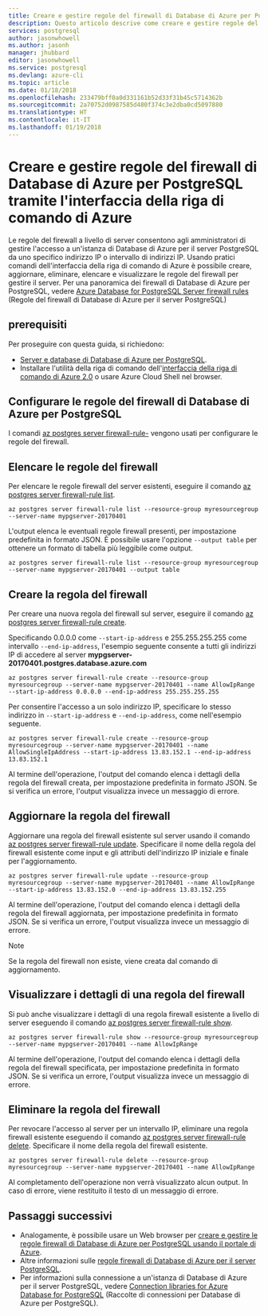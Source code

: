 ```yaml
---
title: Creare e gestire regole del firewall di Database di Azure per PostgreSQL tramite l'interfaccia della riga di comando di Azure | Microsoft Docs
description: Questo articolo descrive come creare e gestire regole del firewall di Database di Azure per PostgreSQL tramite l'interfaccia della riga di comando di Azure.
services: postgresql
author: jasonwhowell
ms.author: jasonh
manager: jhubbard
editor: jasonwhowell
ms.service: postgresql
ms.devlang: azure-cli
ms.topic: article
ms.date: 01/18/2018
ms.openlocfilehash: 233479bff0a0d331161b52d33f31b45c5714362b
ms.sourcegitcommit: 2a70752d0987585d480f374c3e2dba0cd5097880
ms.translationtype: HT
ms.contentlocale: it-IT
ms.lasthandoff: 01/19/2018
---
```

# <a name="create-and-manage-azure-database-for-postgresql-firewall-rules-using-azure-cli"></a>Creare e gestire regole del firewall di Database di Azure per PostgreSQL tramite l'interfaccia della riga di comando di Azure
Le regole del firewall a livello di server consentono agli amministratori di gestire l'accesso a un'istanza di Database di Azure per il server PostgreSQL da uno specifico indirizzo IP o intervallo di indirizzi IP. Usando pratici comandi dell'interfaccia della riga di comando di Azure è possibile creare, aggiornare, eliminare, elencare e visualizzare le regole del firewall per gestire il server. Per una panoramica dei firewall di Database di Azure per PostgreSQL, vedere [Azure Database for PostgreSQL Server firewall rules](concepts-firewall-rules.md) (Regole del firewall di Database di Azure per il server PostgreSQL)

## <a name="prerequisites"></a>prerequisiti
Per proseguire con questa guida, si richiedono:
- [Server e database di Database di Azure per PostgreSQL](quickstart-create-server-database-azure-cli.md).
- Installare l'utilità della riga di comando dell'[interfaccia della riga di comando di Azure 2.0](/cli/azure/install-azure-cli) o usare Azure Cloud Shell nel browser.

## <a name="configure-firewall-rules-for-azure-database-for-postgresql"></a>Configurare le regole del firewall di Database di Azure per PostgreSQL
I comandi [az postgres server firewall-rule-](/cli/azure/postgres/server/firewall-rule) vengono usati per configurare le regole del firewall.

## <a name="list-firewall-rules"></a>Elencare le regole del firewall 
Per elencare le regole firewall del server esistenti, eseguire il comando [az postgres server firewall-rule list](/cli/azure/postgres/server/firewall-rule#az_postgres_server_firewall_rule_list).
```azurecli-interactive
az postgres server firewall-rule list --resource-group myresourcegroup --server-name mypgserver-20170401
```
L'output elenca le eventuali regole firewall presenti, per impostazione predefinita in formato JSON. È possibile usare l'opzione `--output table` per ottenere un formato di tabella più leggibile come output.
```azurecli-interactive
az postgres server firewall-rule list --resource-group myresourcegroup --server-name mypgserver-20170401 --output table
```
## <a name="create-firewall-rule"></a>Creare la regola del firewall
Per creare una nuova regola del firewall sul server, eseguire il comando [az postgres server firewall-rule create](/cli/azure/postgres/server/firewall-rule#az_postgres_server_firewall_rule_create). 

Specificando 0.0.0.0 come `--start-ip-address` e 255.255.255.255 come intervallo `--end-ip-address`, l'esempio seguente consente a tutti gli indirizzi IP di accedere al server **mypgserver-20170401.postgres.database.azure.com**
```azurecli-interactive
az postgres server firewall-rule create --resource-group myresourcegroup --server-name mypgserver-20170401 --name AllowIpRange --start-ip-address 0.0.0.0 --end-ip-address 255.255.255.255
```
Per consentire l'accesso a un solo indirizzo IP, specificare lo stesso indirizzo in `--start-ip-address` e `--end-ip-address`, come nell'esempio seguente.
```azurecli-interactive
az postgres server firewall-rule create --resource-group myresourcegroup --server-name mypgserver-20170401 --name AllowSingleIpAddress --start-ip-address 13.83.152.1 --end-ip-address 13.83.152.1
```
Al termine dell'operazione, l'output del comando elenca i dettagli della regola del firewall creata, per impostazione predefinita in formato JSON. Se si verifica un errore, l'output visualizza invece un messaggio di errore.

## <a name="update-firewall-rule"></a>Aggiornare la regola del firewall 
Aggiornare una regola del firewall esistente sul server usando il comando [az postgres server firewall-rule update](/cli/azure/postgres/server/firewall-rule#az_postgres_server_firewall_rule_update). Specificare il nome della regola del firewall esistente come input e gli attributi dell'indirizzo IP iniziale e finale per l'aggiornamento.
```azurecli-interactive
az postgres server firewall-rule update --resource-group myresourcegroup --server-name mypgserver-20170401 --name AllowIpRange --start-ip-address 13.83.152.0 --end-ip-address 13.83.152.255
```
Al termine dell'operazione, l'output del comando elenca i dettagli della regola del firewall aggiornata, per impostazione predefinita in formato JSON. Se si verifica un errore, l'output visualizza invece un messaggio di errore.
> [!NOTE]
> Se la regola del firewall non esiste, viene creata dal comando di aggiornamento.

## <a name="show-firewall-rule-details"></a>Visualizzare i dettagli di una regola del firewall
Si può anche visualizzare i dettagli di una regola firewall esistente a livello di server eseguendo il comando [az postgres server firewall-rule show](/cli/azure/postgres/server/firewall-rule#az_postgres_server_firewall_rule_show).
```azurecli-interactive
az postgres server firewall-rule show --resource-group myresourcegroup --server-name mypgserver-20170401 --name AllowIpRange
```
Al termine dell'operazione, l'output del comando elenca i dettagli della regola del firewall specificata, per impostazione predefinita in formato JSON. Se si verifica un errore, l'output visualizza invece un messaggio di errore.

## <a name="delete-firewall-rule"></a>Eliminare la regola del firewall
Per revocare l'accesso al server per un intervallo IP, eliminare una regola firewall esistente eseguendo il comando [az postgres server firewall-rule delete](/cli/azure/postgres/server/firewall-rule#az_postgres_server_firewall_rule_delete). Specificare il nome della regola del firewall esistente.
```azurecli-interactive
az postgres server firewall-rule delete --resource-group myresourcegroup --server-name mypgserver-20170401 --name AllowIpRange
```
Al completamento dell'operazione non verrà visualizzato alcun output. In caso di errore, viene restituito il testo di un messaggio di errore.

## <a name="next-steps"></a>Passaggi successivi
- Analogamente, è possibile usare un Web browser per [creare e gestire le regole firewall di Database di Azure per PostgreSQL usando il portale di Azure](howto-manage-firewall-using-portal.md).
- Altre informazioni sulle [regole firewall di Database di Azure per il server PostgreSQL](concepts-firewall-rules.md).
- Per informazioni sulla connessione a un'istanza di Database di Azure per il server PostgreSQL, vedere [Connection libraries for Azure Database for PostgreSQL](concepts-connection-libraries.md) (Raccolte di connessioni per Database di Azure per PostgreSQL).
